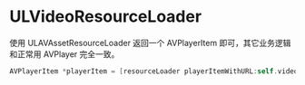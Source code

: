# ULVideoResourceLoader

使用 ULAVAssetResourceLoader 返回一个 AVPlayerItem 即可，其它业务逻辑和正常用 AVPlayer 完全一致。

```Objective-C ULAVAssetResourceLoader *resourceLoader = [[ULAVAssetResourceLoader alloc]init];  
AVPlayerItem *playerItem = [resourceLoader playerItemWithURL:self.videoUrl];
```
